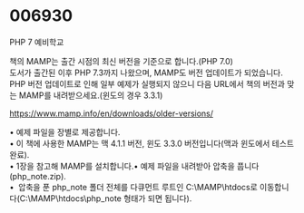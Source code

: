 # 006930
PHP 7 예비학교

책의 MAMP는 출간 시점의 최신 버전을 기준으로 합니다.(PHP 7.0)<br/> 도서가 출간된 이후 PHP 7.3까지 나왔으며, MAMP도 버전 업데이트가 되었습니다.<br/>
PHP 버전 업데이트로 인해 일부 예제가 실행되지 않으니 다음 URL에서 책의 버전과 맞는 MAMP를 내려받으세요.(윈도의 경우 3.3.1)<br/>

https://www.mamp.info/en/downloads/older-versions/

• 예제 파일을 장별로 제공합니다.<br/>
• 이 책에 사용한 MAMP는 맥 4.1.1 버전, 윈도 3.3.0 버전입니다(맥과 윈도에서 테스트 완료). <br/>
• 1장을 참고해 MAMP를 설치합니다.• 예제 파일을 내려받아 압축을 풉니다(php_note.zip).<br/>
•  압축을 푼 php_note 폴더 전체를 다큐먼트 루트인 C:\MAMP\htdocs로 이동합니다(C:\MAMP\htdocs\php_note 형태가 되면 됩니다).
